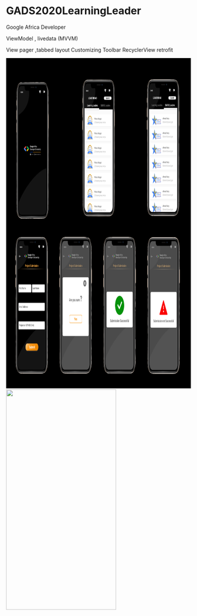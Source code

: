 # GADS2020LearningLeader
Google Africa Developer 

 ViewModel , livedata (MVVM)
 
View pager ,tabbed layout
Customizing Toolbar
RecyclerView
retrofit

<img src ="images/AllScreens.png" width="1000" height="900">
<img src ="images/recorde.gif" width="300" height="600">
